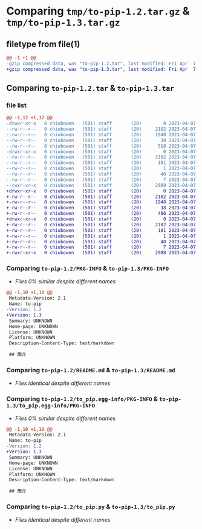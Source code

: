 # Comparing `tmp/to-pip-1.2.tar.gz` & `tmp/to-pip-1.3.tar.gz`

## filetype from file(1)

```diff
@@ -1 +1 @@
-gzip compressed data, was "to-pip-1.2.tar", last modified: Fri Apr  7 12:23:12 2023, max compression
+gzip compressed data, was "to-pip-1.3.tar", last modified: Fri Apr  7 12:24:41 2023, max compression
```

## Comparing `to-pip-1.2.tar` & `to-pip-1.3.tar`

### file list

```diff
@@ -1,12 +1,12 @@
-drwxr-xr-x   0 chiubowen   (501) staff       (20)        0 2023-04-07 12:23:12.097418 to-pip-1.2/
--rw-r--r--   0 chiubowen   (501) staff       (20)     2102 2023-04-07 12:23:12.097313 to-pip-1.2/PKG-INFO
--rw-r--r--   0 chiubowen   (501) staff       (20)     1940 2023-04-07 12:23:11.000000 to-pip-1.2/README.md
--rw-r--r--   0 chiubowen   (501) staff       (20)       38 2023-04-07 12:23:12.097461 to-pip-1.2/setup.cfg
--rw-r--r--   0 chiubowen   (501) staff       (20)      510 2023-04-07 12:23:11.000000 to-pip-1.2/setup.py
-drwxr-xr-x   0 chiubowen   (501) staff       (20)        0 2023-04-07 12:23:12.097176 to-pip-1.2/to_pip.egg-info/
--rw-r--r--   0 chiubowen   (501) staff       (20)     2102 2023-04-07 12:23:12.000000 to-pip-1.2/to_pip.egg-info/PKG-INFO
--rw-r--r--   0 chiubowen   (501) staff       (20)      181 2023-04-07 12:23:12.000000 to-pip-1.2/to_pip.egg-info/SOURCES.txt
--rw-r--r--   0 chiubowen   (501) staff       (20)        1 2023-04-07 12:23:12.000000 to-pip-1.2/to_pip.egg-info/dependency_links.txt
--rw-r--r--   0 chiubowen   (501) staff       (20)       40 2023-04-07 12:23:12.000000 to-pip-1.2/to_pip.egg-info/entry_points.txt
--rw-r--r--   0 chiubowen   (501) staff       (20)        7 2023-04-07 12:23:12.000000 to-pip-1.2/to_pip.egg-info/top_level.txt
--rwxr-xr-x   0 chiubowen   (501) staff       (20)     2988 2023-04-07 12:23:11.000000 to-pip-1.2/to_pip.py
+drwxr-xr-x   0 chiubowen   (501) staff       (20)        0 2023-04-07 12:24:41.383052 to-pip-1.3/
+-rw-r--r--   0 chiubowen   (501) staff       (20)     2102 2023-04-07 12:24:41.382951 to-pip-1.3/PKG-INFO
+-rw-r--r--   0 chiubowen   (501) staff       (20)     1940 2023-04-07 12:24:41.000000 to-pip-1.3/README.md
+-rw-r--r--   0 chiubowen   (501) staff       (20)       38 2023-04-07 12:24:41.383088 to-pip-1.3/setup.cfg
+-rw-r--r--   0 chiubowen   (501) staff       (20)      486 2023-04-07 12:24:41.000000 to-pip-1.3/setup.py
+drwxr-xr-x   0 chiubowen   (501) staff       (20)        0 2023-04-07 12:24:41.382824 to-pip-1.3/to_pip.egg-info/
+-rw-r--r--   0 chiubowen   (501) staff       (20)     2102 2023-04-07 12:24:41.000000 to-pip-1.3/to_pip.egg-info/PKG-INFO
+-rw-r--r--   0 chiubowen   (501) staff       (20)      181 2023-04-07 12:24:41.000000 to-pip-1.3/to_pip.egg-info/SOURCES.txt
+-rw-r--r--   0 chiubowen   (501) staff       (20)        1 2023-04-07 12:24:41.000000 to-pip-1.3/to_pip.egg-info/dependency_links.txt
+-rw-r--r--   0 chiubowen   (501) staff       (20)       40 2023-04-07 12:24:41.000000 to-pip-1.3/to_pip.egg-info/entry_points.txt
+-rw-r--r--   0 chiubowen   (501) staff       (20)        7 2023-04-07 12:24:41.000000 to-pip-1.3/to_pip.egg-info/top_level.txt
+-rwxr-xr-x   0 chiubowen   (501) staff       (20)     2988 2023-04-07 12:24:41.000000 to-pip-1.3/to_pip.py
```

### Comparing `to-pip-1.2/PKG-INFO` & `to-pip-1.3/PKG-INFO`

 * *Files 0% similar despite different names*

```diff
@@ -1,10 +1,10 @@
 Metadata-Version: 2.1
 Name: to-pip
-Version: 1.2
+Version: 1.3
 Summary: UNKNOWN
 Home-page: UNKNOWN
 License: UNKNOWN
 Platform: UNKNOWN
 Description-Content-Type: text/markdown
 
 ## 簡介
```

### Comparing `to-pip-1.2/README.md` & `to-pip-1.3/README.md`

 * *Files identical despite different names*

### Comparing `to-pip-1.2/to_pip.egg-info/PKG-INFO` & `to-pip-1.3/to_pip.egg-info/PKG-INFO`

 * *Files 0% similar despite different names*

```diff
@@ -1,10 +1,10 @@
 Metadata-Version: 2.1
 Name: to-pip
-Version: 1.2
+Version: 1.3
 Summary: UNKNOWN
 Home-page: UNKNOWN
 License: UNKNOWN
 Platform: UNKNOWN
 Description-Content-Type: text/markdown
 
 ## 簡介
```

### Comparing `to-pip-1.2/to_pip.py` & `to-pip-1.3/to_pip.py`

 * *Files identical despite different names*

